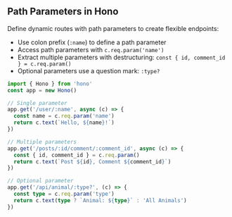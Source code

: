 ## Path Parameters in Hono

Define dynamic routes with path parameters to create flexible endpoints:

- Use colon prefix (`:name`) to define a path parameter
- Access path parameters with `c.req.param('name')` 
- Extract multiple parameters with destructuring: `const { id, comment_id } = c.req.param()`
- Optional parameters use a question mark: `:type?`

```typescript
import { Hono } from 'hono'
const app = new Hono()

// Single parameter
app.get('/user/:name', async (c) => {
  const name = c.req.param('name')
  return c.text(`Hello, ${name}!`)
})

// Multiple parameters
app.get('/posts/:id/comment/:comment_id', async (c) => {
  const { id, comment_id } = c.req.param()
  return c.text(`Post ${id}, Comment ${comment_id}`)
})

// Optional parameter
app.get('/api/animal/:type?', (c) => {
  const type = c.req.param('type')
  return c.text(type ? `Animal: ${type}` : 'All Animals')
})
``` 